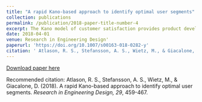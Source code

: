 ```yaml
---
title: "A rapid Kano-based approach to identify optimal user segments"
collection: publications
permalink: /publication/2018-paper-title-number-4
excerpt: The Kano model of customer satisfaction provides product developers valuable information about if, and then how much a given functional requirement (FR) will impact customer satisfaction if implemented within a product, system or a service. A limitation of the Kano model is that it does not allow developers to visualize which combined sets of FRs would provide the highest satisfaction between different customer segments. In this paper, a stepwise method to address this shortcoming is presented...'
date: 2018-04-01
venue: Research in Engineering Design'
paperurl: 'https://doi.org/10.1007/s00163-018-0282-y'
citation: ' Atlason, R. S., Stefansson, A. S., Wietz, M., & Giacalone, D. (2018). A rapid Kano-based approach to identify optimal user segments. <i>Research in Engineering Design, 29</i>, 459-467.'
---
```


[Download paper here]( https://doi.org/10.1007/s00163-018-0282-y)

Recommended citation: Atlason, R. S., Stefansson, A. S., Wietz, M., & Giacalone, D. (2018). A rapid Kano-based approach to identify optimal user segments. <i>Research in Engineering Design, 29</i>, 459-467.
